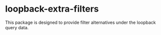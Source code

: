 # loopback-extra-filters
This package is designed to provide filter alternatives under the loopback query data.
